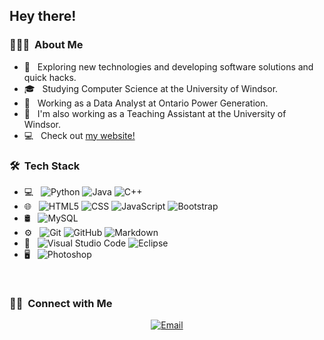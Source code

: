 <h2> Hey there!</h2>

<h3> 👨🏻‍💻 &nbsp;About Me </h3>

- 🤔 &nbsp; Exploring new technologies and developing software solutions and quick hacks.
- 🎓 &nbsp; Studying Computer Science at the University of Windsor.
- 💼 &nbsp; Working as a Data Analyst at Ontario Power Generation.
- 💼 &nbsp; I'm also working as a Teaching Assistant at the University of Windsor.
- 💻 &nbsp; Check out <a href="https://aaronsinn.com/">my website!</a>

<h3> 🛠 &nbsp;Tech Stack</h3>

- 💻 &nbsp;
  ![Python](https://img.shields.io/badge/-Python-333333?style=flat&logo=python)
  ![Java](https://img.shields.io/badge/-Java-333333?style=flat&logo=Java&logoColor=007396)
  ![C++](https://img.shields.io/badge/-C++-333333?style=flat&logo=C%2B%2B&logoColor=00599C)
- 🌐 &nbsp;
  ![HTML5](https://img.shields.io/badge/-HTML5-333333?style=flat&logo=HTML5)
  ![CSS](https://img.shields.io/badge/-CSS-333333?style=flat&logo=CSS3&logoColor=1572B6)
  ![JavaScript](https://img.shields.io/badge/-JavaScript-333333?style=flat&logo=javascript)
  ![Bootstrap](https://img.shields.io/badge/-Bootstrap-333333?style=flat&logo=bootstrap&logoColor=563D7C)
- 🛢 &nbsp;
  ![MySQL](https://img.shields.io/badge/-MySQL-333333?style=flat&logo=mysql)
- ⚙️ &nbsp;
  ![Git](https://img.shields.io/badge/-Git-333333?style=flat&logo=git)
  ![GitHub](https://img.shields.io/badge/-GitHub-333333?style=flat&logo=github)
  ![Markdown](https://img.shields.io/badge/-Markdown-333333?style=flat&logo=markdown)
- 🔧 &nbsp;
  ![Visual Studio Code](https://img.shields.io/badge/-Visual%20Studio%20Code-333333?style=flat&logo=visual-studio-code&logoColor=007ACC)
  ![Eclipse](https://img.shields.io/badge/-Eclipse-333333?style=flat&logo=eclipse-ide&logoColor=2C2255)
- 🖥 &nbsp;
  ![Photoshop](https://img.shields.io/badge/-Photoshop-333333?style=flat&logo=adobe-photoshop)

<br/>
<!---
<a href="https://github.com/AaronSinn">
  <img height="180em" src="https://github-readme-stats.vercel.app/api?username=AaronSinn&theme=buefy&show_icons=true" />
  <img height="180em" src="https://github-readme-stats.vercel.app/api/top-langs/?username=AaronSinn&theme=buefy&layout=compact" />
</a>

<br/>
-->

<h3> 🤝🏻 &nbsp;Connect with Me </h3>

<p align="center">
<!-- <a href="https://www.aaronsinn.com/"><img alt="Website" src="https://img.shields.io/badge/Website-www.aaronsinn.com-blue?style=flat-square&logo=google-chrome"></a>
<a href="https://www.linkedin.com/aaron-sinn-8b817b193/"><img alt="LinkedIn" src="https://img.shields.io/badge/LinkedIn-Aaron%20Sinn-blue?style=flat-square&logo=linkedin"></a>
<a href="mailto:aaron.sinn@me.com"><img alt="Email" src="https://img.shields.io/badge/Email-aaron.sinn@me.com-blue?style=flat-square&logo=gmail"></a> -->
<a href="https://aaronsinn.com/"><img alt="Email" src="https://img.shields.io/badge/aaronsinn.com-8A2BE2"></a>
</p>
